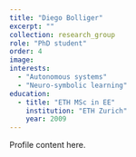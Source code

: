 ```yaml
---
title: "Diego Bolliger"
excerpt: ""
collection: research_group
role: "PhD student"
order: 4
image: 
interests:
  - "Autonomous systems"
  - "Neuro-symbolic learning"
education:
  - title: "ETH MSc in EE"
    institution: "ETH Zurich"
    year: 2009
---
```


Profile content here.